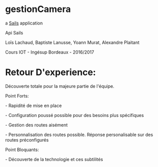 # gestionCamera

a [Sails](http://sailsjs.org) application

<p>Api Sails</p>
<p>Loïs Lachaud, Baptiste Lanusse, Yoann Murat, Alexandre Plaitant</p>
<p>Cours IOT - Ingésup Bordeaux - 2016/2017</p>

<h1>Retour D'experience:</h1>
<p>Découverte totale pour la majeure partie de l'équipe. </p>

<p>Point Forts:</p>
<p>- Rapidité de mise en place</p>
<p>- Configuration poussé possible pour des besoins plus spécifiques</p>
<p>- Gestion des routes aisément</p>
<p>- Personnalisation des routes possible. Réponse personalisable sur des routes préconfigurés</p>

<p>Point Bloquants:</p>
<p>- Découverte de la technologie et ces subtilités</p>

